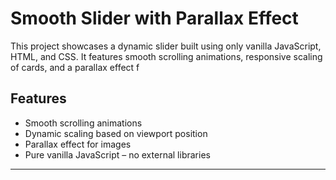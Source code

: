 # Smooth Slider with Parallax Effect

This project showcases a dynamic slider built using only vanilla JavaScript, HTML, and CSS. It features smooth scrolling animations, responsive scaling of cards, and a parallax effect f

## Features
- Smooth scrolling animations
- Dynamic scaling based on viewport position
- Parallax effect for images
- Pure vanilla JavaScript – no external libraries

---
